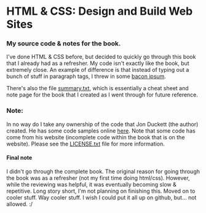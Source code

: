 # HTML & CSS: Design and Build Web Sites
### My source code & notes for the book.

I've done HTML & CSS before, but decided to quickly go through this book that I already had as a refresher. My code isn't exactly like the book, but extremely close. An example of difference is that instead of typing out a bunch of stuff in paragraph tags, I threw in some [bacon ipsum](https://baconipsum.com/).

There's also the file [summary.txt](https://github.com/coltonhurst/book-html-css/blob/master/summary.txt), which is essentially a cheat sheet and note page for the book that I created as I went through for future reference.

### Note:

In no way do I take any ownership of the code that Jon Duckett (the author) created. He has some code samples online [here](http://www.htmlandcssbook.com/code-samples/). Note that some code has come from his website (incomplete code within the book that is on the website). Please see the [LICENSE.txt](https://github.com/coltonhurst/book-html-css/blob/master/LICENSE.txt) file for more information.

#### Final note

I didn't go through the complete book. The original reason for going through the book was as a refresher (not my first time doing html/css). However, while the reviewing was helpful, it was eventually becoming slow & repetitive. Long story short, I'm not planning on finishing this. Moved on to cooler stuff. Way cooler stuff. I wish I could put it all up on github, but... not allowed. :/
